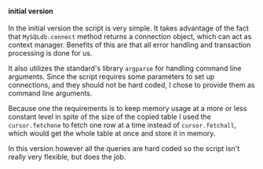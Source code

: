 #### initial version

In the initial version the script is very simple.
It takes advantage of the fact that `MySQLdb.connect` method returns a connection object, which can act as context manager.
Benefits of this are that all error handling and transaction processing is done for us.

It also utilizes the standard's library `argparse` for handling command line arguments.
Since the script requires some parameters to set up connections, and they should not be hard coded, I chose to provide them as command line arguments.

Because one the requirements is to keep memory usage at a more or less constant level in spite of the size of the copied table I used the `cursor.fetchone`
to fetch one row at a time instead of `cursor.fetchall`, which would get the whole table at once and store it in memory.

In this version however all the queries are hard coded so the script isn't really very flexible, but does the job.

